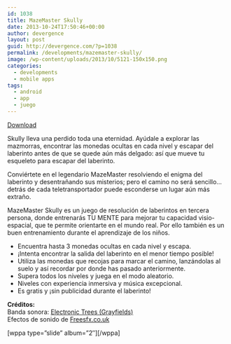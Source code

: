 ```yaml
---
id: 1038
title: MazeMaster Skully
date: 2013-10-24T17:50:46+00:00
author: devergence
layout: post
guid: http://devergence.com/?p=1038
permalink: /developments/mazemaster-skully/
image: /wp-content/uploads/2013/10/5121-150x150.png
categories:
  - developments
  - mobile apps
tags:
  - android
  - app
  - juego
---
```

<div class="postlinks">
  <a class="downloadgoogle" href="https://play.google.com/store/apps/details?id=com.devergence.mazemaster" target="_blank" rel="nofollow">Download</a>
</div>

Skully lleva una perdido toda una eternidad. Ayúdale a explorar las mazmorras, encontrar las monedas ocultas en cada nivel y escapar del laberinto antes de que se quede aún más delgado: así que mueve tu esqueleto para escapar del laberinto.

Conviértete en el legendario MazeMaster resolviendo el enigma del laberinto y desentrañando sus misterios; pero el camino no será sencillo… detrás de cada teletransportador puede esconderse un lugar aún más extraño.

<div class="more">
</div>

<!--more-->

MazeMaster Skully es un juego de resolución de laberintos en tercera persona, donde entrenarás TU MENTE para mejorar tu capacidad visio-espacial, que te permite orientarte en el mundo real. Por ello también es un buen entrenamiento durante el aprendizaje de los niños.



  * Encuentra hasta 3 monedas ocultas en cada nivel y escapa.
  * ¡Intenta encontrar la salida del laberinto en el menor tiempo posible!
  * Utiliza las monedas que recojas para marcar el camino, lanzándolas al suelo y así recordar por donde has pasado anteriormente.
  * Supera todos los niveles y juega en el modo aleatorio.
  * Niveles con experiencia inmersiva y música excepcional.
  * Es gratis y ¡sin publicidad durante el laberinto!

**Créditos:**  
Banda sonora: <a title="Grayfields the band" href="https://myspace.com/grayfieldstheband" target="_blank" rel="nofollow">Electronic Trees (Grayfields)</a>  
Efectos de sonido de <a title="FreeSfx" href="http://www.freesfx.co.uk/" target="_blank" rel="nofollow">Freesfx.co.uk</a>

\[wppa type=&#8221;slide&#8221; album=&#8221;2&#8243;\]\[/wppa\]